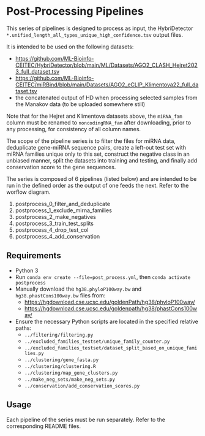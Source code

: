 
# Post-Processing Pipelines

This series of pipelines is designed to process as input, the HybriDetector `*.unified_length_all_types_unique_high_confidence.tsv` output files. 


It is intended to be used on the following datasets:
- https://github.com/ML-Bioinfo-CEITEC/HybriDetector/blob/main/ML/Datasets/AGO2_CLASH_Hejret2023_full_dataset.tsv 
- https://github.com/ML-Bioinfo-CEITEC/miRBind/blob/main/Datasets/AGO2_eCLIP_Klimentova22_full_dataset.tsv
- the concatenated output of HD when processing selected samples from the Manakov data (to be uploaded somewhere still)

Note that for the Hejret and Klimentova datasets above, the `miRNA_fam` column must be renamed to `noncodingRNA_fam` after downloading, prior to any processing, for consistency of all column names.

The scope of the pipeline series is to filter the files for miRNA data, deduplicate gene-miRNA sequence pairs, create a left-out test set with miRNA families unique only to this set, construct the negative class in an unbiased manner, split the datasets into training and testing, and finally add conservation score to the gene sequences. 


The series is composed of 6 pipelines (listed below) and are intended to be run in the defined order as the output of one feeds the next. Refer to the worflow diagram. 

1. postprocess_0_filter_and_deduplicate
2. postprocess_1_exclude_mirna_families
3. postprocess_2_make_negatives
4. postprocess_3_train_test_splits
5. postprocess_4_drop_test_col
6. postprocess_4_add_conservation

## Requirements
- Python 3
- Run `conda env create --file=post_process.yml`, then `conda activate postprocess`
- Manually download the `hg38.phyloP100way.bw` and `hg38.phastCons100way.bw` files from:
   - https://hgdownload.cse.ucsc.edu/goldenPath/hg38/phyloP100way/ 
   - https://hgdownload.cse.ucsc.edu/goldenpath/hg38/phastCons100way/
- Ensure the necessary Python scripts are located in the specified relative paths:
  - `../filtering/filtering.py`
  - `../excluded_families_testset/unique_family_counter.py`
  - `../excluded_families_testset/dataset_split_based_on_unique_families.py`
  - `../clustering/gene_fasta.py`
  - `../clustering/clustering.R `
  - `../clustering/map_gene_clusters.py`
  - `../make_neg_sets/make_neg_sets.py`
  - `../conservation/add_conservation_scores.py`

## Usage

Each pipeline of the series must be run separately. Refer to the corresponding README files. 
